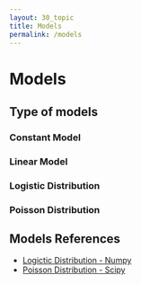 ```yaml
---
layout: 30_topic
title: Models
permalink: /models
---
```


# Models

## Type of models


### Constant Model



### Linear Model


### Logistic Distribution


### Poisson Distribution




## Models References

- [Logictic Distribution - Numpy](https://numpy.org/doc/stable/reference/random/generated/numpy.random.logistic.html)
- [Poisson Distribution - Scipy](https://numpy.org/doc/stable/reference/random/generated/numpy.random.logistic.html)
